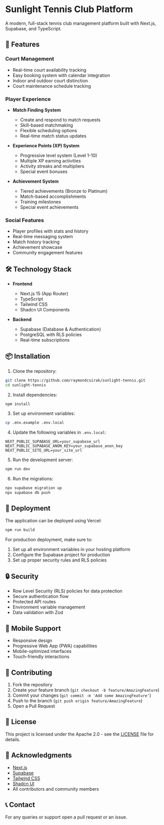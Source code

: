 # Sunlight Tennis Club Platform

A modern, full-stack tennis club management platform built with Next.js, Supabase, and TypeScript.

## 🎾 Features

### Court Management
- Real-time court availability tracking
- Easy booking system with calendar integration
- Indoor and outdoor court distinction
- Court maintenance schedule tracking

### Player Experience
- **Match Finding System**
  - Create and respond to match requests
  - Skill-based matchmaking
  - Flexible scheduling options
  - Real-time match status updates

- **Experience Points (XP) System**
  - Progressive level system (Level 1-10)
  - Multiple XP earning activities
  - Activity streaks and multipliers
  - Special event bonuses

- **Achievement System**
  - Tiered achievements (Bronze to Platinum)
  - Match-based accomplishments
  - Training milestones
  - Special event achievements

### Social Features
- Player profiles with stats and history
- Real-time messaging system
- Match history tracking
- Achievement showcase
- Community engagement features

## 🛠 Technology Stack

- **Frontend**
  - Next.js 15 (App Router)
  - TypeScript
  - Tailwind CSS
  - Shadcn UI Components

- **Backend**
  - Supabase (Database & Authentication)
  - PostgreSQL with RLS policies
  - Real-time subscriptions

## 📦 Installation

1. Clone the repository:
```bash
git clone https://github.com/raymondcsirak/sunlight-tennis.git
cd sunlight-tennis
```

2. Install dependencies:
```bash
npm install
```

3. Set up environment variables:
```bash
cp .env.example .env.local
```

4. Update the following variables in `.env.local`:
```
NEXT_PUBLIC_SUPABASE_URL=your_supabase_url
NEXT_PUBLIC_SUPABASE_ANON_KEY=your_supabase_anon_key
NEXT_PUBLIC_SITE_URL=your_site_url
```

5. Run the development server:
```bash
npm run dev
```
6. Run the migrations:
```bash
npx supabase migration up
npx supabase db push
```

## 🚀 Deployment

The application can be deployed using Vercel:

```bash
npm run build
```

For production deployment, make sure to:
1. Set up all environment variables in your hosting platform
2. Configure the Supabase project for production
3. Set up proper security rules and RLS policies

## 🔒 Security

- Row Level Security (RLS) policies for data protection
- Secure authentication flow
- Protected API routes
- Environment variable management
- Data validation with Zod

## 📱 Mobile Support

- Responsive design
- Progressive Web App (PWA) capabilities
- Mobile-optimized interfaces
- Touch-friendly interactions

## 🤝 Contributing

1. Fork the repository
2. Create your feature branch (`git checkout -b feature/AmazingFeature`)
3. Commit your changes (`git commit -m 'Add some AmazingFeature'`)
4. Push to the branch (`git push origin feature/AmazingFeature`)
5. Open a Pull Request

## 📄 License

This project is licensed under the Apache 2.0 - see the [LICENSE](LICENSE) file for details.

## 🙏 Acknowledgments

- [Next.js](https://nextjs.org/)
- [Supabase](https://supabase.io/)
- [Tailwind CSS](https://tailwindcss.com/)
- [Shadcn UI](https://ui.shadcn.com/)
- All contributors and community members

## 📞 Contact

For any queries or support open a pull request or an issue.
